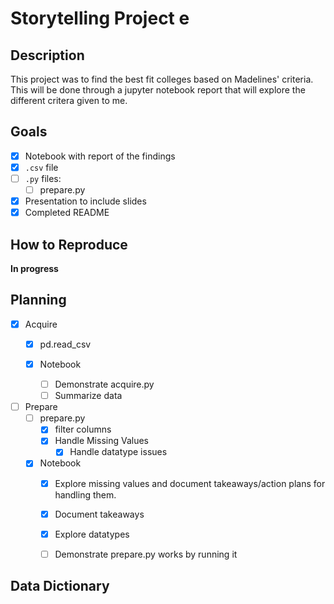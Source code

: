 # Storytelling Project e


## Description

This project was to find the best fit colleges based on Madelines' criteria. This will be done through a jupyter notebook report that will explore the different critera given to me. 

## Goals

- [x] Notebook with report of the findings
- [x] `.csv` file
- [ ] `.py` files:
    - [ ] prepare.py
    
- [x] Presentation to include slides
- [x] Completed README

## How to Reproduce

**In progress**

## Planning
- [x] Acquire
    - [x] pd.read_csv 
       
    - [x] Notebook
        - [ ] Demonstrate acquire.py
        - [ ] Summarize data
        
- [ ] Prepare
    - [ ] prepare.py
        - [x] filter columns
        - [x] Handle Missing Values
            - [x] Handle datatype issues
        
    - [x] Notebook
        - [x] Explore missing values and document takeaways/action plans for handling them.
        - [x] Document takeaways
        - [x] Explore datatypes
        - [ ] Demonstrate prepare.py works by running it



## Data Dictionary
